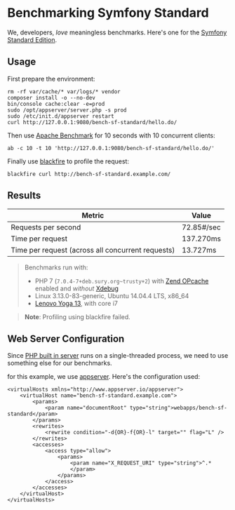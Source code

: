 # Benchmarking Symfony Standard

We, developers, *love* meaningless benchmarks.
Here's one for the [Symfony Standard Edition](https://github.com/symfony/symfony-standard).

## Usage

First prepare the environment:

    rm -rf var/cache/* var/logs/* vendor
    composer install -o --no-dev
    bin/console cache:clear -e=prod
    sudo /opt/appserver/server.php -s prod
    sudo /etc/init.d/appserver restart
    curl http://127.0.0.1:9080/bench-sf-standard/hello.do/

Then use [Apache Benchmark](https://httpd.apache.org/docs/2.2/programs/ab.html)
for 10 seconds with 10 concurrent clients:

    ab -c 10 -t 10 'http://127.0.0.1:9080/bench-sf-standard/hello.do/'

Finally use [blackfire](https://blackfire.io/) to profile the request:

    blackfire curl http://bench-sf-standard.example.com/

## Results

| Metric                                            | Value        |
|---------------------------------------------------|--------------|
| Requests per second                               |   72.85#/sec |
| Time per request                                  |  137.270ms   |
| Time per request (across all concurrent requests) |   13.727ms   |

> Benchmarks run with:
>
> * PHP 7 (`7.0.4-7+deb.sury.org~trusty+2`)
>   with [Zend OPcache](http://php.net/manual/en/book.opcache.php) enabled
>   and *without* [Xdebug](https://xdebug.org/)
> * Linux 3.13.0-83-generic, Ubuntu 14.04.4 LTS, x86_64
> * [Lenovo Yoga 13](http://shop.lenovo.com/il/en/laptops/lenovo/yoga/yoga-13/#tab-tech_specs), with core i7

> **Note**: Profiling using blackfire failed.

## Web Server Configuration

Since [PHP built in server](http://php.net/manual/en/features.commandline.webserver.php)
runs on a single-threaded process, we need to use something else for our benchmarks.

for this example, we use [appserver](http://appserver.io/). Here's the
configuration used:

```
<virtualHosts xmlns="http://www.appserver.io/appserver">
    <virtualHost name="bench-sf-standard.example.com">
        <params>
            <param name="documentRoot" type="string">webapps/bench-sf-standard</param>
        </params>
        <rewrites>
            <rewrite condition="-d{OR}-f{OR}-l" target="" flag="L" />
        </rewrites>
        <accesses>
            <access type="allow">
                <params>
                    <param name="X_REQUEST_URI" type="string">^.*
                    </param>
                </params>
            </access>
        </accesses>
    </virtualHost>
</virtualHosts>
```
